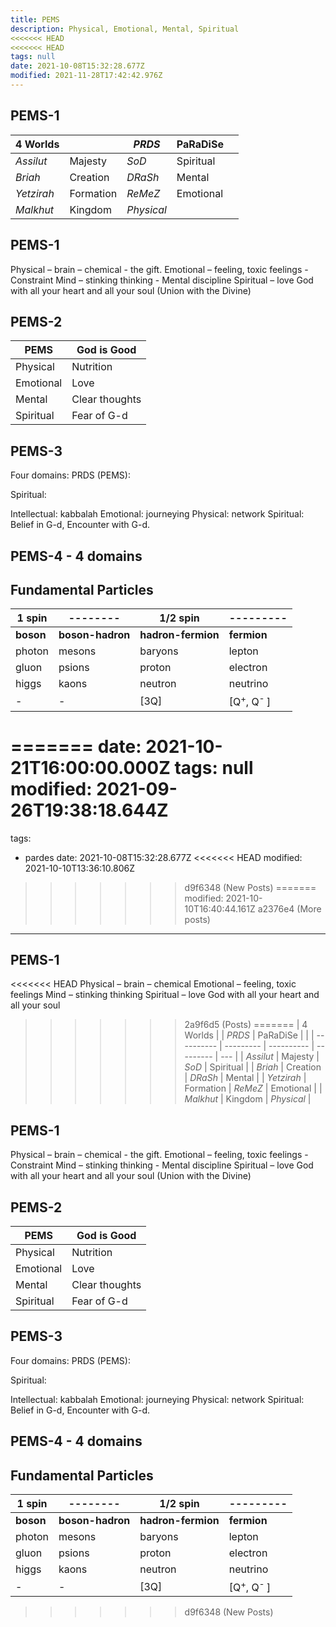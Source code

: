 ```yaml
---
title: PEMS
description: Physical, Emotional, Mental, Spiritual
<<<<<<< HEAD
<<<<<<< HEAD
tags: null
date: 2021-10-08T15:32:28.677Z
modified: 2021-11-28T17:42:42.976Z
---
```


## PEMS-1

| 4 Worlds   |           | _PRDS_     | PaRaDiSe  |     |
| ---------- | --------- | ---------- | --------- | --- |
| _Assilut_  | Majesty   | _SoD_      | Spiritual |
| _Briah_    | Creation  | _DRaSh_    | Mental    |
| _Yetzirah_ | Formation | _ReMeZ_    | Emotional |
| _Malkhut_  | Kingdom   | _Physical_ |

## PEMS-1

Physical – brain – chemical - the gift.
Emotional – feeling, toxic feelings - Constraint
Mind – stinking thinking - Mental discipline
Spiritual – love God with all your heart and all your soul (Union with the Divine)

## PEMS-2

| PEMS      | God is Good    |
| --------- | -------------- |
| Physical  | Nutrition      |
| Emotional | Love           |
| Mental    | Clear thoughts |
| Spiritual | Fear of G-d    |

## PEMS-3

Four domains: PRDS (PEMS):

Spiritual:

Intellectual: kabbalah
Emotional: journeying
Physical: network
Spiritual: Belief in G-d, Encounter with G-d.

## PEMS-4 - 4 domains

## Fundamental Particles

| 1 spin    | --------         | 1/2 spin           | ---------                            |
| --------- | ---------------- | ------------------ | ------------------------------------ |
| **boson** | **boson-hadron** | **hadron-fermion** | **fermion**                          |
| photon    | mesons           | baryons            | lepton                               |
| gluon     | psions           | proton             | electron                             |
| higgs     | kaons            | neutron            | neutrino                             |
| -         | -                | [3Q]               | [Q<sup>+</sup>, Q<sup>-&nbsp;</sup>] |
=======
date: 2021-10-21T16:00:00.000Z
tags: null
modified: 2021-09-26T19:38:18.644Z
=======
tags:
  - pardes
date: 2021-10-08T15:32:28.677Z
<<<<<<< HEAD
modified: 2021-10-10T13:36:10.806Z
>>>>>>> d9f6348 (New Posts)
=======
modified: 2021-10-10T16:40:44.161Z
>>>>>>> a2376e4 (More posts)
---

## PEMS-1

<<<<<<< HEAD
Physical – brain – chemical
Emotional – feeling, toxic feelings
Mind – stinking thinking
Spiritual – love God with all your heart and all your soul
>>>>>>> 2a9f6d5 (Posts)
=======
| 4 Worlds   |           | _PRDS_     | PaRaDiSe  |     |
| ---------- | --------- | ---------- | --------- | --- |
| _Assilut_  | Majesty   | _SoD_      | Spiritual |
| _Briah_    | Creation  | _DRaSh_    | Mental    |
| _Yetzirah_ | Formation | _ReMeZ_    | Emotional |
| _Malkhut_  | Kingdom   | _Physical_ |

## PEMS-1

Physical – brain – chemical - the gift.
Emotional – feeling, toxic feelings - Constraint
Mind – stinking thinking - Mental discipline
Spiritual – love God with all your heart and all your soul (Union with the Divine)

## PEMS-2

| PEMS      | God is Good    |
| --------- | -------------- |
| Physical  | Nutrition      |
| Emotional | Love           |
| Mental    | Clear thoughts |
| Spiritual | Fear of G-d    |

## PEMS-3

Four domains: PRDS (PEMS):

Spiritual:

Intellectual: kabbalah
Emotional: journeying
Physical: network
Spiritual: Belief in G-d, Encounter with G-d.

## PEMS-4 - 4 domains

## Fundamental Particles

| 1 spin    | --------         | 1/2 spin           | ---------                            |
| --------- | ---------------- | ------------------ | ------------------------------------ |
| **boson** | **boson-hadron** | **hadron-fermion** | **fermion**                          |
| photon    | mesons           | baryons            | lepton                               |
| gluon     | psions           | proton             | electron                             |
| higgs     | kaons            | neutron            | neutrino                             |
| -         | -                | [3Q]               | [Q<sup>+</sup>, Q<sup>-&nbsp;</sup>] |
>>>>>>> d9f6348 (New Posts)
